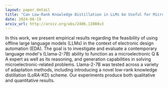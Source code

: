```yaml
---
layout: paper_detail
title: "Can Low-Rank Knowledge Distillation in LLMs be Useful for Microelectronic Reasoning?"
date: 2024-06-19
arxiv_url: http://arxiv.org/abs/2406.13808v3
---
```


In this work, we present empirical results regarding the feasibility of using offline large language models (LLMs) in the context of electronic design automation (EDA). The goal is to investigate and evaluate a contemporary language model's (Llama-2-7B) ability to function as a microelectronic Q & A expert as well as its reasoning, and generation capabilities in solving microelectronic-related problems. Llama-2-7B was tested across a variety of adaptation methods, including introducing a novel low-rank knowledge distillation (LoRA-KD) scheme. Our experiments produce both qualitative and quantitative results.
